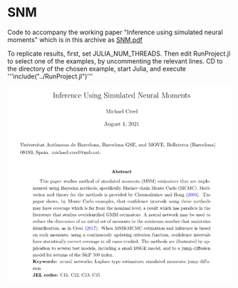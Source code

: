 # SNM
Code to accompany the working paper "Inference using simulated neural moments" which is in this archive as [SNM.pdf](https://github.com/mcreel/SNM/raw/master/SNM.pdf)

To replicate results, first, set JULIA_NUM_THREADS. Then edit RunProject.jl to select one of the examples, by uncommenting 
the relevant lines. CD to the directory of the chosen example, start Julia, and execute '''include("../RunProject.jl")'''



![example](https://github.com/mcreel/SNM/blob/master/abstract.png)

